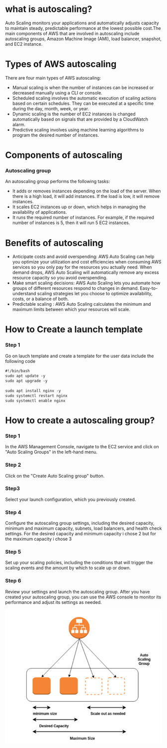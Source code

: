 # what is autoscaling?
Auto Scaling monitors your applications and automatically adjusts capacity to maintain steady, predictable performance at the lowest possible cost.The main components of AWS that are involved in autoscaling include autoscaling groups, Amazon Machine Image (AMI), load balancer, snapshot, and EC2 instance.

# Types of AWS autoscaling
There are four main types of AWS autoscaling:
- Manual scaling is when the number of instances can be increased or decreased manually using a CLI or console. 
- Scheduled scaling involves the automatic execution of scaling actions based on certain schedules. They can be executed at a specific time during the day, month, week, or year. 
- Dynamic scaling is the number of EC2 instances is changed automatically based on signals that are provided by a CloudWatch alarm. 
- Predictive scaling involves using machine learning algorithms to program the desired number of instances.

# Components of autoscaling

### Autoscaling group
An autoscaling group performs the following tasks:
- It adds or removes instances depending on the load of the server. When there is a high load, it will add instances. If the load is low, it will remove instances.
- It scales EC2 instances up or down, which helps in managing the availability of applications.
- It runs the required number of instances. For example, if the required number of instances is 5, then it will run 5 EC2 instances.

# Benefits of autoscaling
- Anticipate costs and avoid overspending: AWS Auto Scaling can help you optimize your utilization and cost efficiencies when consuming AWS services so you only pay for the resources you actually need. When demand drops, AWS Auto Scaling will automatically remove any excess resource capacity so you avoid overspending.
- Make smart scaling decisions: AWS Auto Scaling lets you automate how groups of different resources respond to changes in demand. Easy-to-understand scaling strategies let you choose to optimize availability, costs, or a balance of both.
- Predictable scaling : AWS Auto Scaling calculates the minimum and maximum limits between which your resources will scale. 

# How to Create a launch template

### Step 1 
Go on lauch template and create a template for the user data include the following code
```
#!/bin/bash
sudo apt update -y 
sudo apt upgrade -y

sudo apt install nginx -y 
sudo systemctl restart nginx
sudo systemctl enable nginx
```

# How to create a autoscaling group?

### Step 1
In the AWS Management Console, navigate to the EC2 service and click on "Auto Scaling Groups" in the left-hand menu.

### Step 2
Click on the "Create Auto Scaling group" button.

### Step3
Select your launch configuration, which you previously created.

### Step 4
Configure the autoscaling group settings, including the desired capacity, minimum and maximum capacity, subnets, load balancers, and health check settings.
For the desired capacity and minimum capacity i chose 2 but for the maximum capacity i chose 3

### Step 5
Set up your scaling policies, including the conditions that will trigger the scaling events and the amount by which to scale up or down.

### Step 6
Review your settings and launch the autoscaling group.
After you have created your autoscaling group, you can use the AWS console to monitor its performance and adjust its settings as needed.

![](/pictures/Autoscaling.png)